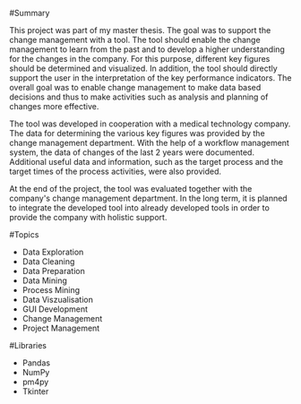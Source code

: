 #Summary

This project was part of my master thesis. The goal was to support the change management with a tool. The tool should enable the change management to learn from the past and to develop a higher understanding for the changes in the company. For this purpose, different key figures should be determined and visualized. In addition, the tool should directly support the user in the interpretation of the key performance indicators. The overall goal was to enable change management to make data based decisions and thus to make activities such as analysis and planning of changes more effective.

The tool was developed in cooperation with a medical technology company. The data for determining the various key figures was provided by the change management department. With the help of a workflow management system, the data of changes of the last 2 years were documented. Additional useful data and information, such as the target process and the target times of the process activities, were also provided. 

At the end of the project, the tool was evaluated together with the company's change management department. 
In the long term, it is planned to integrate the developed tool into already developed tools in order to provide the company with holistic support. 

#Topics

- Data Exploration
- Data Cleaning
- Data Preparation
- Data Mining
- Process Mining
- Data Viszualisation
- GUI Development
- Change Management
- Project Management

#Libraries

- Pandas
- NumPy
- pm4py
- Tkinter
